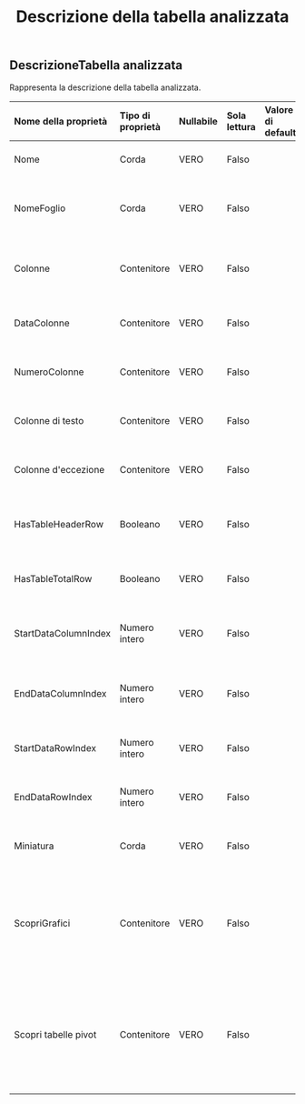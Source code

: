 ﻿---
title: Descrizione della tabella analizzata
second_title: Aspose.Cells Cloud Documen
type: docs
url: /it/specification/model/analyzedtabledescription/
description: "Aspose.Cells Specifica del modello cloud: AnalizzatoTableDescription. Gestisci facilmente Excel e altri fogli di calcolo con funzionalità come apertura, generazione, modifica, divisione, unione, confronto e conversione"
kwords: Excel, Office, Foglio di calcolo, Cloud REST API, Descrizione tabella analizzata
weight: 50
---
## **DescrizioneTabella analizzata**

 Rappresenta la descrizione della tabella analizzata.

| Nome della proprietà| Tipo di proprietà| Nullabile| Sola lettura| Valore di default| Descrizione|
|:- |:- |:- |:- |:- |:- |
| Nome| Corda| VERO| Falso|| Rappresenta il nome della tabella.|
| NomeFoglio| Corda| VERO| Falso|| Rappresenta il nome del foglio di lavoro in cui si trova la tabella.|
| Colonne| Contenitore| VERO| Falso|| Rappresenta la descrizione analizzata sulle colonne della tabella.|
| DataColonne| Contenitore| VERO| Falso|| Rappresenta l'elenco delle colonne della data.|
| NumeroColonne| Contenitore| VERO| Falso|| Rappresenta l'elenco delle colonne numeriche.|
| Colonne di testo| Contenitore| VERO| Falso|| Rappresenta l'elenco delle colonne di stringhe.|
| Colonne d'eccezione| Contenitore| VERO| Falso|| Rappresenta l'elenco delle colonne delle eccezioni.|
| HasTableHeaderRow| Booleano| VERO| Falso|| Indica che nella tabella è presente un'intestazione di tabella.|
| HasTableTotalRow| Booleano| VERO| Falso|| Rappresenta la presenza di una riga totale nella tabella.|
| StartDataColumnIndex| Numero intero| VERO| Falso|| Rappresenta l'indice della colonna come colonna dei dati iniziali.|
| EndDataColumnIndex| Numero intero| VERO| Falso|| Rappresenta l'indice della colonna come colonna di dati finale.|
| StartDataRowIndex| Numero intero| VERO| Falso|| Rappresenta l'indice della riga come riga di dati iniziale.|
| EndDataRowIndex| Numero intero| VERO| Falso|| Rappresenta l'indice della riga come riga di dati finale.|
|Miniatura| Corda| VERO| Falso|| Rappresenta la miniatura della tabella. Base64String|
| ScopriGrafici| Contenitore| VERO| Falso|| Rappresenta una raccolta di grafici, ovvero una raccolta di grafici creata in base all'analisi dei dati di una tabella.|
| Scopri tabelle pivot| Contenitore| VERO| Falso|| Rappresenta una raccolta di tabelle pivot, ovvero una raccolta di tabelle pivot create in base all'analisi dei dati di una tabella.|

